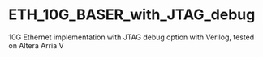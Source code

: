 # ETH_10G_BASER_with_JTAG_debug

10G Ethernet implementation with JTAG debug option with Verilog, tested on Altera Arria V
